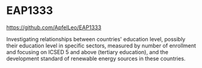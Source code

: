 # EAP1333
https://github.com/ApfelLeo/EAP1333

Investigating relationships between countries' education level, possibly their education level in specific sectors, measured by number of enrollment and focusing on ICSED 5 and above (tertiary education), and the development standard of renewable energy sources in these countries.
